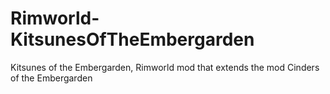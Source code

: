 # Rimworld-KitsunesOfTheEmbergarden
Kitsunes of the Embergarden, Rimworld mod that extends the mod Cinders of the Embergarden
